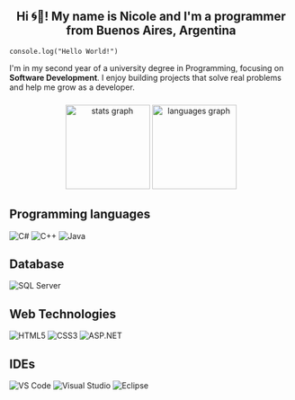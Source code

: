 <h2 align="center">Hi 🌀👾! My name is Nicole and I'm a programmer from Buenos Aires, Argentina</h2>

`console.log("Hello World!")`

I'm in my second year of a university degree in Programming, focusing on **Software Development**. I enjoy building projects that solve real problems and help me grow as a developer.
###

<div align="center">
  <img src="https://github-readme-stats.vercel.app/api?username=nky01&hide_title=false&hide_rank=false&show_icons=true&include_all_commits=true&count_private=true&disable_animations=false&theme=dracula&locale=en&hide_border=false" height="150" alt="stats graph"  />
  <img src="https://github-readme-stats.vercel.app/api/top-langs?username=nky01&locale=en&hide_title=false&layout=compact&card_width=320&langs_count=5&theme=dracula&hide_border=false" height="150" alt="languages graph"  />
</div>

###


## Programming languages
<div align="left">
  <img src="https://img.shields.io/badge/C%23-239120?style=for-the-badge&logo=c-sharp&logoColor=FFFFFF" alt="C#"/>
  <img src="https://img.shields.io/badge/C%2B%2B-00599C?style=for-the-badge&logo=c%2B%2B&logoColor=FFFFFF" alt="C++"/>
  <img src="https://img.shields.io/badge/Java-007396?style=for-the-badge&logo=java&logoColor=FFFFFF" alt="Java"/>
</div>

## Database
<div align="left">
  <img src="https://img.shields.io/badge/SQL%20Server-CC2927?style=for-the-badge&logo=microsoftsqlserver&logoColor=FFFFFF" alt="SQL Server"/>
</div>

## Web Technologies
<div align="left">
  <img src="https://img.shields.io/badge/HTML5-E34F26?style=for-the-badge&logo=html5&logoColor=FFFFFF" alt="HTML5"/>
  <img src="https://img.shields.io/badge/CSS3-1572B6?style=for-the-badge&logo=css3&logoColor=FFFFFF" alt="CSS3"/>
  <img src="https://img.shields.io/badge/ASP.NET-512BD4?style=for-the-badge&logo=dot-net&logoColor=FFFFFF" alt="ASP.NET"/>
</div>

## IDEs
<div align="left">
  <img src="https://img.shields.io/badge/Visual_Studio_Code-007ACC?style=for-the-badge&logo=visual-studio-code&logoColor=FFFFFF" alt="VS Code"/>
  <img src="https://img.shields.io/badge/Visual_Studio-5C2D91?style=for-the-badge&logo=visual-studio&logoColor=FFFFFF" alt="Visual Studio"/>
  <img src="https://img.shields.io/badge/Eclipse-2C2255?style=for-the-badge&logo=eclipse&logoColor=FFFFFF" alt="Eclipse"/>
</div>
